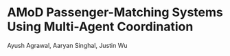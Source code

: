 # AMoD Passenger-Matching Systems Using Multi-Agent Coordination

Ayush Agrawal, Aaryan Singhal, Justin Wu

